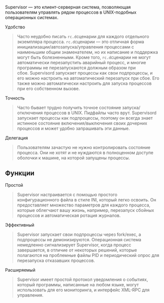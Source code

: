 Supervisor — это клиент-серверная система, позволяющая пользователям управлять рядом процессов в UNIX-подобных операционных системах.

Удобство

> Часто неудобно писать `rc.d`сценарии для каждого отдельного экземпляра процесса. `rc.d`сценарии — это отличная форма инициализации/автозапуска/управления процессами с наименьшим общим знаменателем, но их написание и поддержка могут быть болезненными. Кроме того, `rc.d`сценарии не могут автоматически перезапустить аварийный процесс, и многие программы не перезапускаются должным образом при сбое. Supervisord запускает процессы как свои подпроцессы, и его можно настроить на автоматический перезапуск при сбое. Его также можно автоматически настроить для запуска процессов при его собственном вызове.

Точность

> Часто бывает трудно получить точное состояние запуска/отключения процессов в UNIX. Пидфайлы часто врут. Supervisord запускает процессы как подпроцессы, поэтому он всегда знает истинное состояние включения/выключения своих дочерних процессов и может удобно запрашивать эти данные.

Делегация

> Пользователям зачастую не нужно контролировать состояние процесса. Они не хотят и не нуждаются в полноценном доступе оболочки к машине, на которой запущены процессы.

## Функции

Простой

> Supervisor настраивается с помощью простого конфигурационного файла в стиле INI, который легко освоить. Он предоставляет множество параметров для каждого процесса, которые облегчают вашу жизнь, например, перезапуск сбойных процессов и автоматическая ротация журналов.

Эффективный

> Supervisor запускает свои подпроцессы через fork/exec, а подпроцессы не демонизируются. Операционная система немедленно сигнализирует Supervisor, когда процесс завершается, в отличие от некоторых решений, которые полагаются на проблемные файлы PID и периодический опрос для перезапуска отказавших процессов.

Расширяемый

> Supervisor имеет простой протокол уведомления о событиях, который программы, написанные на любом языке, могут использовать для его мониторинга, и интерфейс XML-RPC для управления.